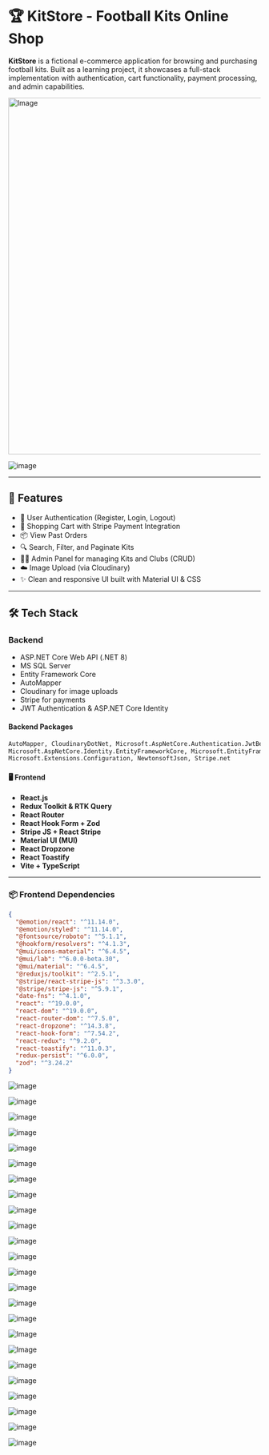 # 🏆 KitStore - Football Kits Online Shop

**KitStore** is a fictional e-commerce application for browsing and purchasing football kits. Built as a learning project, it showcases a full-stack implementation with authentication, cart functionality, payment processing, and admin capabilities.  

<img width="713" alt="Image" src="https://github.com/user-attachments/assets/44500e7b-f925-465a-9c7d-b18c51c41536" />  

![image](https://github.com/user-attachments/assets/b9162414-66dc-4901-9e70-0b517a017195)

---

## 🚀 Features

- 🔐 User Authentication (Register, Login, Logout)
- 🛒 Shopping Cart with Stripe Payment Integration
- 📦 View Past Orders
- 🔍 Search, Filter, and Paginate Kits
- 🧑‍💼 Admin Panel for managing Kits and Clubs (CRUD)
- ☁️ Image Upload (via Cloudinary)
- ✨ Clean and responsive UI built with Material UI & CSS

---

## 🛠️ Tech Stack

### Backend
- ASP.NET Core Web API (.NET 8)
- MS SQL Server
- Entity Framework Core
- AutoMapper
- Cloudinary for image uploads
- Stripe for payments
- JWT Authentication & ASP.NET Core Identity

#### Backend Packages
```xml
AutoMapper, CloudinaryDotNet, Microsoft.AspNetCore.Authentication.JwtBearer, 
Microsoft.AspNetCore.Identity.EntityFrameworkCore, Microsoft.EntityFrameworkCore (and tools),
Microsoft.Extensions.Configuration, NewtonsoftJson, Stripe.net
``` 

#### 🖥️ Frontend

- **React.js**
- **Redux Toolkit & RTK Query**
- **React Router**
- **React Hook Form + Zod**
- **Stripe JS + React Stripe**
- **Material UI (MUI)**
- **React Dropzone**
- **React Toastify**
- **Vite + TypeScript**

---

### 📦 Frontend Dependencies

```json
{
  "@emotion/react": "^11.14.0",
  "@emotion/styled": "^11.14.0",
  "@fontsource/roboto": "^5.1.1",
  "@hookform/resolvers": "^4.1.3",
  "@mui/icons-material": "^6.4.5",
  "@mui/lab": "^6.0.0-beta.30",
  "@mui/material": "^6.4.5",
  "@reduxjs/toolkit": "^2.5.1",
  "@stripe/react-stripe-js": "^3.3.0",
  "@stripe/stripe-js": "^5.9.1",
  "date-fns": "^4.1.0",
  "react": "^19.0.0",
  "react-dom": "^19.0.0",
  "react-router-dom": "^7.5.0",
  "react-dropzone": "^14.3.8",
  "react-hook-form": "^7.54.2",
  "react-redux": "^9.2.0",
  "react-toastify": "^11.0.3",
  "redux-persist": "^6.0.0",
  "zod": "^3.24.2"
}
```
 
![image](https://github.com/user-attachments/assets/9f20e6a9-cb30-4e4e-afa1-310459ebc501)

![image](https://github.com/user-attachments/assets/5ffc65fc-a5b9-489d-bc8e-b586149c34f7)

![image](https://github.com/user-attachments/assets/a79b1d71-ca2b-443b-b216-23e3ef9fdf24)

![image](https://github.com/user-attachments/assets/c7563033-048c-4a87-9bfc-2f08296d9b6c)

![image](https://github.com/user-attachments/assets/a090e16d-bda4-4286-95a6-6fda22e89238)

![image](https://github.com/user-attachments/assets/69f26e05-e998-4cc5-aead-ba2d5840c87d)

![image](https://github.com/user-attachments/assets/5263d9b8-bb85-456a-84eb-d52dc2fe046e)

![image](https://github.com/user-attachments/assets/b8ee1f4c-d6d1-46bc-b99b-59b1655d42a4)

![image](https://github.com/user-attachments/assets/41347cd9-8282-4d40-a98c-c805310ce77c)  

![image](https://github.com/user-attachments/assets/47520f0c-6237-4be2-a943-73efc50acc5e)

![image](https://github.com/user-attachments/assets/4ca1db66-4bfb-4db0-a315-c8353d47ff34)  

![image](https://github.com/user-attachments/assets/dbdb37bc-a0ba-41de-9635-2dadcfbb83bc)  

![image](https://github.com/user-attachments/assets/a492b04f-eb98-418f-95f9-1dc68f18e608)  

![image](https://github.com/user-attachments/assets/d6531b38-477e-495d-a61d-82353293ca29)  

![image](https://github.com/user-attachments/assets/7b2bcf8b-596a-448c-9213-4d9faab6a544)

![image](https://github.com/user-attachments/assets/54e3ff89-fa0b-4c7c-9f96-083f4527fd36)  

![Image](https://github.com/user-attachments/assets/b748ad13-b0d8-4d59-86c4-a06be324bf45)  

![Image](https://github.com/user-attachments/assets/dafb14ea-f393-4f58-bb9f-82c9f4a03547)  

![image](https://github.com/user-attachments/assets/c2add14f-b08e-4694-84b1-53bda9b0fc7e)


![image](https://github.com/user-attachments/assets/f805e02b-ed20-4ab4-8dc4-016988e1e1e8)

![image](https://github.com/user-attachments/assets/79bc5314-1eba-4f61-87ef-2bfbcb859835)  

![image](https://github.com/user-attachments/assets/dc566107-7a19-465e-888f-b87038d93d39)

![image](https://github.com/user-attachments/assets/fd000e52-b8f8-4778-a867-cc3fec4ebf63)


![image](https://github.com/user-attachments/assets/072d09e5-4869-4d00-909b-c6b3a8326e39)








